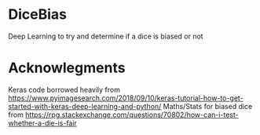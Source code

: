 # DiceBias
Deep Learning to try and determine if a dice is biased or not

# Acknowlegments
Keras code borrowed heavily from https://www.pyimagesearch.com/2018/09/10/keras-tutorial-how-to-get-started-with-keras-deep-learning-and-python/
Maths/Stats for biased dice from https://rpg.stackexchange.com/questions/70802/how-can-i-test-whether-a-die-is-fair
